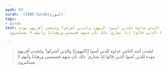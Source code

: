 ```yaml
---
ayah: 82
surah: '[[005-Surah|سورة]]'
tags:
- quran
text: لتجدن أشد الناس عداوة للذين آمنوا اليهود والذين أشركوا ۖ ولتجدن أقربهم مودة
  للذين آمنوا الذين قالوا إنا نصارى ۚ ذلك بأن منهم قسيسين ورهبانا وأنهم لا يستكبرون

---
```

> لتجدن أشد الناس عداوة للذين آمنوا [[اليهود]] والذين أشركوا ۖ ولتجدن أقربهم مودة للذين آمنوا الذين قالوا إنا نصارى ۚ ذلك بأن منهم قسيسين ورهبانا وأنهم لا يستكبرون
